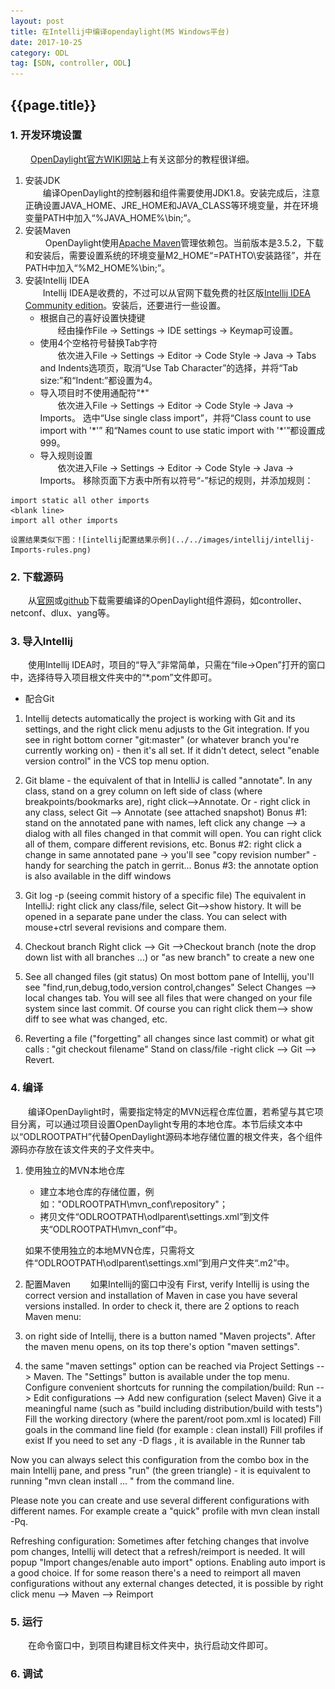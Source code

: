 ```yaml
---
layout: post
title: 在Intellij中编译opendaylight(MS Windows平台)
date: 2017-10-25
category: ODL
tag: [SDN, controller, ODL]
---
```


## {{page.title}}

### 1. 开发环境设置
&emsp;&emsp; [OpenDaylight官方WIKI网站](https://wiki.opendaylight.org/view/Main_Page)上有关这部分的教程很详细。
1. 安装JDK    
&emsp;&emsp;编译OpenDaylight的控制器和组件需要使用JDK1.8。安装完成后，注意正确设置JAVA_HOME、JRE_HOME和JAVA_CLASS等环境变量，并在环境变量PATH中加入“%JAVA_HOME%\\bin;”。
1. 安装Maven    
&emsp;&emsp; OpenDaylight使用[Apache Maven](http://maven.apache.org/)管理依赖包。当前版本是3.5.2，下载和安装后，需要设置系统的环境变量M2_HOME“=PATHTO\\安装路径”，并在PATH中加入“%M2_HOME%\\bin;”。    
1. 安装Intellij IDEA   
&emsp;&emsp;Intellij IDEA是收费的，不过可以从官网下载免费的社区版[Intellij IDEA Community edition](https://www.jetbrains.com/idea/download/download-thanks.html?platform=windows&code=IIC)。安装后，还要进行一些设置。
    - 根据自己的喜好设置快捷键    
    &emsp;&emsp;经由操作File -> Settings -> IDE settings -> Keymap可设置。
    - 使用4个空格符号替换Tab字符    
    &emsp;&emsp;依次进入File -> Settings -> Editor -> Code Style -> Java -> Tabs and Indents选项页，取消“Use Tab Character”的选择，并将“Tab size:”和“Indent:”都设置为4。
    - 导入项目时不使用通配符"\*"    
    &emsp;&emsp;依次进入File -> Settings -> Editor -> Code Style -> Java -> Imports。 选中“Use single class import”，并将“Class count to use import with '\*'” 和“Names count to use static import with '\*'”都设置成999。
    - 导入规则设置    
    &emsp;&emsp;依次进入File -> Settings -> Editor -> Code Style -> Java -> Imports。 移除页面下方表中所有以符号“-”标记的规则，并添加规则：
```
import static all other imports
<blank line>
import all other imports
```
    设置结果类似下图：![intellij配置结果示例](../../images/intellij/intellij-Imports-rules.png)

### 2. 下载源码
&emsp;&emsp;从[官网]()或[github](https://github.com/opendaylight/)下载需要编译的OpenDaylight组件源码，如controller、netconf、dlux、yang等。

### 3. 导入Intellij
&emsp;&emsp;使用Intellij IDEA时，项目的“导入”非常简单，只需在“file->Open”打开的窗口中，选择待导入项目根文件夹中的“\*.pom”文件即可。
- 配合Git


1. Intellij detects automatically the project is working with Git and its settings, and the right click menu adjusts to the Git integration. If you see in right bottom corner "git:master" (or whatever branch you're currently working on) - then it's all set. If it didn't detect, select "enable version control" in the VCS top menu option.

2. Git blame - the equivalent of that in IntelliJ is called "annotate". In any class, stand on a grey column on left side of class (where breakpoints/bookmarks are), right click-->Annotate. Or - right click in any class, select Git --> Annotate (see attached snapshot)
Bonus #1: stand on the annotated pane with names, left click any change --> a dialog with all files changed in that commit will open. You can right click all of them, compare different revisions, etc.
Bonus #2: right click a change in same annotated pane -> you'll see "copy revision number" - handy for searching the patch in gerrit... Bonus #3: the annotate option is also available in the diff windows

3. Git log -p <file> (seeing commit history of a specific file) The equivalent in IntelliJ: right click any class/file, select Git-->show history. It will be opened in a separate pane under the class. You can select with mouse+ctrl several revisions and compare them.

4. Checkout branch Right click --> Git -->Checkout branch (note the drop down list with all branches ...) or "as new branch" to create a new one

5. See all changed files (git status) On most bottom pane of Intellij, you'll see "find,run,debug,todo,version control,changes" Select Changes --> local changes tab. You will see all files that were changed on your file system since last commit. Of course you can right click them--> show diff to see what was changed, etc.

6. Reverting a file ("forgetting" all changes since last commit) or what git calls : "git checkout filename" Stand on class/file -right click --> Git --> Revert.

### 4. 编译
&emsp;&emsp;编译OpenDaylight时，需要指定特定的MVN远程仓库位置，若希望与其它项目分离，可以通过项目设置OpenDaylight专用的本地仓库。本节后续文本中以“ODLROOTPATH”代替OpenDaylight源码本地存储位置的根文件夹，各个组件源码亦存放在该文件夹的子文件夹中。
1. 使用独立的MVN本地仓库
    - 建立本地仓库的存储位置，例如："ODLROOTPATH\\mvn_conf\\repository"；
    - 拷贝文件“ODLROOTPATH\\odlparent\\settings.xml”到文件夹“ODLROOTPATH\\mvn_conf”中。

    如果不使用独立的本地MVN仓库，只需将文件“ODLROOTPATH\\odlparent\\settings.xml”到用户文件夹“.m2”中。
1. 配置Maven
&emsp;&emsp;如果Intellij的窗口中没有
First, verify Intellij is using the correct version and installation of Maven in case you have several versions installed. In order to check it, there are 2 options to reach Maven menu:
1. on right side of Intellij, there is a button named "Maven projects". After the maven menu opens, on its top there's option "maven settings".
2. the same "maven settings" option can be reached via Project Settings --> Maven. The "Settings" button is available under the top menu.
Configure convenient shortcuts for running the compilation/build:
Run --> Edit configurations --> Add new configuration (select Maven)
Give it a meaningful name (such as "build including distribution/build with tests")
Fill the working directory (where the parent/root pom.xml is located)
Fill goals in the command line field (for example : clean install)
Fill profiles if exist
If you need to set any -D flags , it is available in the Runner tab

Now you can always select this configuration from the combo box in the main Intellij pane, and press "run" (the green triangle) - it is equivalent to running "mvn clean install ... " from the command line.

Please note you can create and use several different configurations with different names. For example create a "quick" profile with mvn clean install -Pq.

Refreshing configuration:
Sometimes after fetching changes that involve pom changes, Intellij will detect that a refresh/reimport is needed. It will popup "Import changes/enable auto import" options. Enabling auto import is a good choice. If for some reason there's a need to reimport all maven configurations without any external changes detected, it is possible by right click menu --> Maven --> Reimport

### 5. 运行
&emsp;&emsp;在命令窗口中，到项目构建目标文件夹中，执行启动文件即可。

### 6. 调试
